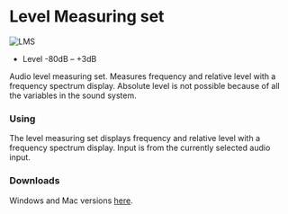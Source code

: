 # Level Measuring set

![LMS][1]

 * Level -80dB &ndash; +3dB

Audio level measuring set. Measures frequency and relative level with
a frequency spectrum display. Absolute level is not possible because
of all the variables in the sound system.

### Using
The level measuring set displays frequency and relative level with a
frequency spectrum display. Input is from the currently selected audio
input.

### Downloads
Windows and Mac versions [here][2].

 [1]: images/LMS.png
 [2]: https://github.com/billthefarmer/audiotools/releases (https://github.com/billthefarmer/audiotools/releases)
